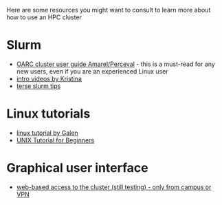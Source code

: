 Here are some resources you might want to consult to learn more about how to use an HPC cluster

# Slurm 

- [OARC cluster user guide Amarel/Perceval](https://rutgers-oarc.github.io/amarel/) - this is a must-read for any new users, even if you are an experienced Linux user 
- [intro videos by Kristina](https://github.com/KristinaPlazonic/videos)
- [terse slurm tips](http://htmlpreview.github.io/?https://github.com/rutgers-oarc/training/blob/master/cluster_presentation_2018-05-30.html)


# Linux tutorials

- [linux tutorial by Galen](http://www.rci.rutgers.edu/~gc563/linux/index.html)
- [UNIX Tutorial for Beginners](http://www.ee.surrey.ac.uk/Teaching/Unix/)

# Graphical user interface 

- [web-based access to the cluster (still testing) - only from campus or VPN](https://ondemand.hpc.rutgers.edu/)


